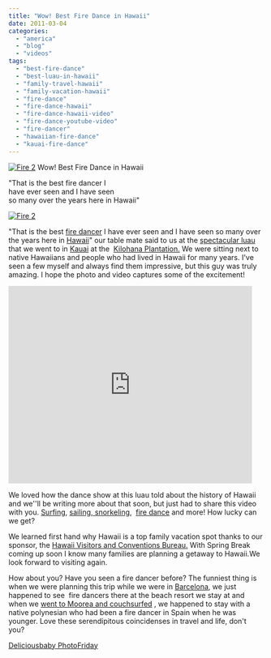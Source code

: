```yaml
---
title: "Wow! Best Fire Dance in Hawaii"
date: 2011-03-04
categories: 
  - "america"
  - "blog"
  - "videos"
tags: 
  - "best-fire-dance"
  - "best-luau-in-hawaii"
  - "family-travel-hawaii"
  - "family-vacation-hawaii"
  - "fire-dance"
  - "fire-dance-hawaii"
  - "fire-dance-hawaii-video"
  - "fire-dance-youtube-video"
  - "fire-dancer"
  - "hawaiian-fire-dance"
  - "kauai-fire-dance"
---
```


[![Fire 2](https://pub-ac94b3f306b24c0dba4238943c97f2e1.r2.dev/6a00e5502a95078833014e5fa0c867970c.jpg "Fire 2")](https://pub-ac94b3f306b24c0dba4238943c97f2e1.r2.dev/6a00e5502a95078833014e5fa0c867970c.jpg) Wow! Best Fire Dance in Hawaii

"That is the best fire dancer I  
have ever seen and I have seen  
so many over the years here in Hawaii"

<!--more-->

[![Fire 2](https://pub-ac94b3f306b24c0dba4238943c97f2e1.r2.dev/6a00e5502a95078833014e867b7d4c970d.jpg "Fire 2")](https://pub-ac94b3f306b24c0dba4238943c97f2e1.r2.dev/6a00e5502a95078833014e867b7d4c970d.jpg)  
  

"That is the best [fire dancer](http://en.wikipedia.org/wiki/Fire_dancing "fire dancer") I have ever seen and I have seen so many over the years here in [Hawaii](http://www.gohawaii.com/ "Hawaii")" our table mate said to us at the [spectacular luau](http://soultravelers3new.local/2010/10/family-travel-kauai-hawaii-photo-luau-hawaiin-culture-napali-coast-sail-best-for-kids.html "spectacular luau ") that we went to in [Kauai](http://www.kauai-hawaii.com/ "Kauai") at the  [Kilohana Plantation.](http://www.kilohanakauai.com/) We were sitting next to native Hawaiians and people who had lived in Hawaii for many years. I've seen a few myself and always find them impressive, but this guy was truly amazing. I hope the photo and video captures some of the excitement!

<iframe src="http://www.youtube.com/embed/xILdQjEKlaQ" title="YouTube video player" width="480" frameborder="0" height="390"></iframe>

We loved how the dance show at this luau told about the history of Hawaii and we''ll be writing more about that soon, but just had to share this video with you. [Surfing](http://soultravelers3new.local/2011/01/family-travel-hawaii-learning-to-surf-in-kauai.html "surfing in Hawaii"), [sailing, snorkeling](http://soultravelers3new.local/2011/02/sailing-the-stunning-napali-coast-of-kauai-hawaii-with-dolphins-snorkeling-fun.html "sailing and snorkeling in Hawaii"),  [fire dance](http://www.youtube.com/watch?v=xILdQjEKlaQ "fire dance") and more! How lucky can we get? 

We learned first hand why Hawaii is a top family vacation spot thanks to our sponsor, the [Hawaii Visitors and Conventions Bureau.](http://www.hvcb.org/ "Hawaiian visitors and conventions bureau") With Spring Break coming up soon I know many families are planning a getaway to Hawaii.We look forward to visiting again.

How about you? Have you seen a fire dancer before? The funniest thing is when we were planning this trip while we were in [Barcelona](http://soultravelers3new.local/2007/05/barcelona-beach.html "barcelona beach resort"), we just happened to see  fire dancers there at the beach resort we stay at and when we [went to Moorea and couchsurfed](http://soultravelers3new.local/2010/10/family-travel-french-polynesia-cheaply.html "visit moorea and couch surf") , we happened to stay with a native polynesian who had been a fire dancer in Spain when he was younger. Love these serendipitous coincidenses in travel and life, don't you?

[Deliciousbaby PhotoFriday](http://www.deliciousbaby.com/ "deliciousbaby photofriday")
